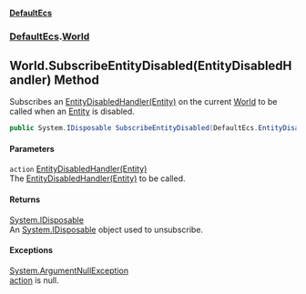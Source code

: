 #### [DefaultEcs](index.md 'index')
### [DefaultEcs](index.md#DefaultEcs 'DefaultEcs').[World](World.md 'DefaultEcs.World')
## World.SubscribeEntityDisabled(EntityDisabledHandler) Method
Subscribes an [EntityDisabledHandler(Entity)](EntityDisabledHandler(Entity).md 'DefaultEcs.EntityDisabledHandler(DefaultEcs.Entity)') on the current [World](World.md 'DefaultEcs.World') to be called when an [Entity](Entity.md 'DefaultEcs.Entity') is disabled.  
```csharp
public System.IDisposable SubscribeEntityDisabled(DefaultEcs.EntityDisabledHandler action);
```
#### Parameters
<a name='DefaultEcs_World_SubscribeEntityDisabled(DefaultEcs_EntityDisabledHandler)_action'></a>
`action` [EntityDisabledHandler(Entity)](EntityDisabledHandler(Entity).md 'DefaultEcs.EntityDisabledHandler(DefaultEcs.Entity)')  
The [EntityDisabledHandler(Entity)](EntityDisabledHandler(Entity).md 'DefaultEcs.EntityDisabledHandler(DefaultEcs.Entity)') to be called.
  
#### Returns
[System.IDisposable](https://docs.microsoft.com/en-us/dotnet/api/System.IDisposable 'System.IDisposable')  
An [System.IDisposable](https://docs.microsoft.com/en-us/dotnet/api/System.IDisposable 'System.IDisposable') object used to unsubscribe.
#### Exceptions
[System.ArgumentNullException](https://docs.microsoft.com/en-us/dotnet/api/System.ArgumentNullException 'System.ArgumentNullException')  
[action](World_SubscribeEntityDisabled(EntityDisabledHandler).md#DefaultEcs_World_SubscribeEntityDisabled(DefaultEcs_EntityDisabledHandler)_action 'DefaultEcs.World.SubscribeEntityDisabled(DefaultEcs.EntityDisabledHandler).action') is null.
